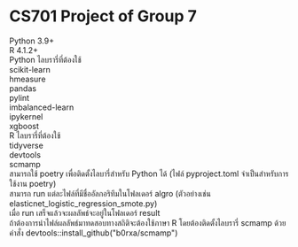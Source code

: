 # CS701 Project of Group 7
Python 3.9+\
R 4.1.2+\
Python ไลบรารี่ที่ต้องใช้\
scikit-learn\
hmeasure\
pandas\
pylint\
imbalanced-learn\
ipykernel\
xgboost\
R ไลบรารี่ที่ต้องใช้\
tidyverse\
devtools\
scmamp\
สามารถใช้ poetry เพื่อติดตั้งไลบารี่สำหรับ Python ได้ (ไฟล์ pyproject.toml จำเป็นสำหรับการใช้งาน poetry)\
สามารถ run แต่ละไฟล์ที่มีชื่ออัลกอริทึมในโฟลเดอร์ algro (ตัวอย่างเช่น elasticnet_logistic_regression_smote.py)\
เมื่อ run เสร็จแล้วจะผลลัพธ์จะอยู่ในโฟลเดอร์ result\
ถ้าต้องการนำไฟล์ผลลัพธ์มาทดสอบทางสถิติจะต้องใช้ภาษา R โดยต้องติดตั้งไลบรารี่ scmamp ด้วยคำสั่ง devtools::install_github("b0rxa/scmamp")